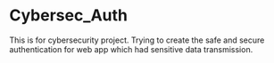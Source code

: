 # Cybersec_Auth
This is for cybersecurity project. Trying to create the safe and secure authentication for web app which had sensitive data transmission.
